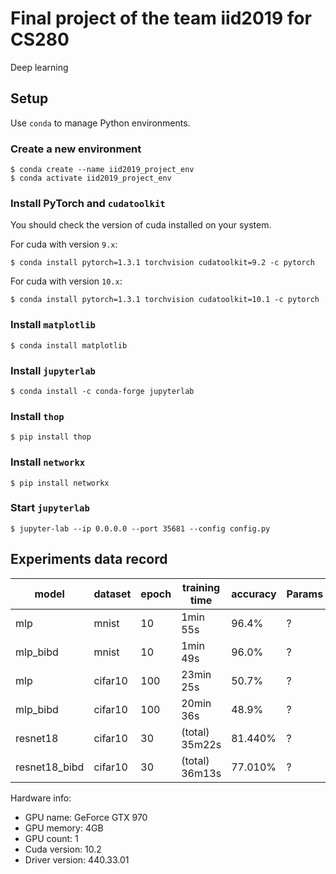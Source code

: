 # Final project of the team iid2019 for CS280

Deep learning

## Setup

Use `conda` to manage Python environments.

### Create a new environment

```shell
$ conda create --name iid2019_project_env
$ conda activate iid2019_project_env
```

### Install PyTorch and `cudatoolkit`

You should check the version of cuda installed on your system.

For cuda with version `9.x`:

```shell
$ conda install pytorch=1.3.1 torchvision cudatoolkit=9.2 -c pytorch
```

For cuda with version `10.x`:

```shell
$ conda install pytorch=1.3.1 torchvision cudatoolkit=10.1 -c pytorch
```

### Install `matplotlib`

```shell
$ conda install matplotlib
```

### Install `jupyterlab`

```shell
$ conda install -c conda-forge jupyterlab
```

### Install `thop`

```shell
$ pip install thop
```

### Install `networkx`

```shell
$ pip install networkx
```

### Start `jupyterlab`

```shell
$ jupyter-lab --ip 0.0.0.0 --port 35681 --config config.py
```

## Experiments data record

| model | dataset | epoch | training time | accuracy | Params | FLOPs |
|---|---|---|---|---|---|---|
| mlp | mnist | 10 | 1min 55s | 96.4% | ? | 0.08M |
| mlp_bibd | mnist | 10 | 1min 49s | 96.0% | ? | 0.08M |
| mlp | cifar10 | 100 | 23min 25s | 50.7% | ? | 0.31M |
| mlp_bibd | cifar10 | 100 | 20min 36s | 48.9% | ? | 0.30M |
| resnet18 | cifar10 | 30 | (total) 35m22s | 81.440% | ? | 557.89M |
| resnet18_bibd | cifar10 | 30 | (total) 36m13s | 77.010% | ? |

Hardware info:
- GPU name: GeForce GTX 970
- GPU memory: 4GB
- GPU count: 1
- Cuda version: 10.2
- Driver version: 440.33.01
